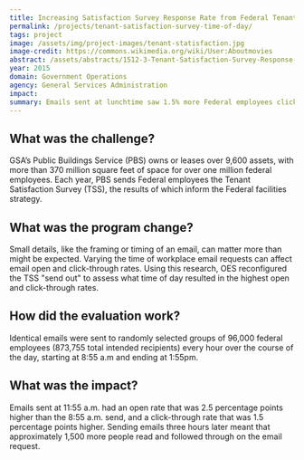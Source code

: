 ```yaml
---
title: Increasing Satisfaction Survey Response Rate from Federal Tenants - Time of Day
permalink: /projects/tenant-satisfaction-survey-time-of-day/
tags: project
image: /assets/img/project-images/tenant-statisfaction.jpg
image-credit: https://commons.wikimedia.org/wiki/User:Aboutmovies
abstract: /assets/abstracts/1512-3-Tenant-Satisfaction-Survey-Response-Time-of-Day.pdf
year: 2015
domain: Government Operations
agency: General Services Administration
impact:
summary: Emails sent at lunchtime saw 1.5% more Federal employees click through to a workplace survey.
---
```

## What was the challenge?

GSA’s Public Buildings Service (PBS) owns or leases over 9,600 assets, with more than 370 million square feet of space for over one million federal employees. Each year, PBS sends Federal employees the Tenant Satisfaction Survey (TSS), the results of which inform the Federal facilities strategy.

## What was the program change?

Small details, like the framing or timing of an email, can matter more than might be expected. Varying the time of workplace email requests can affect email open and click-through rates. Using this research, OES reconfigured the TSS "send out" to assess what time of day resulted in the highest open and click-through rates.

## How did the evaluation work?

Identical emails were sent to randomly selected groups of 96,000 federal employees (873,755 total intended recipients) every hour over the course of the day, starting at 8:55 a.m and ending at 1:55pm.

## What was the impact?

Emails sent at 11:55 a.m. had an open rate that was 2.5 percentage points higher than the 8:55 a.m. send, and a click-through rate that was 1.5 percentage points higher. Sending emails three hours later meant that approximately 1,500 more people read and followed through on the email request.
